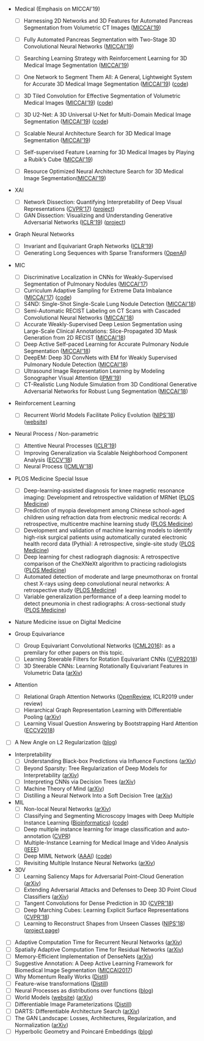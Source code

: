 
* Medical (Emphasis on MICCAI'19)
  * [ ] Harnessing 2D Networks and 3D Features for Automated Pancreas Segmentation from Volumetric CT Images ([MICCAI'19](https://link.springer.com/chapter/10.1007%2F978-3-030-32226-7_38))
  * [ ] Fully Automated Pancreas Segmentation with Two-Stage 3D Convolutional Neural Networks ([MICCAI'19](https://link.springer.com/chapter/10.1007/978-3-030-32245-8_23))
  * [ ] Searching Learning Strategy with Reinforcement Learning for 3D Medical Image Segmentation ([MICCAI'19](https://link.springer.com/chapter/10.1007/978-3-030-32245-8_1))
  * [ ] One Network to Segment Them All: A General, Lightweight System for Accurate 3D Medical Image Segmentation ([MICCAI'19](https://link.springer.com/chapter/10.1007%2F978-3-030-32245-8_4)) ([code](https://github.com/perslev/MultiPlanarUNet))
  * [ ] 3D Tiled Convolution for Effective Segmentation of Volumetric Medical Images ([MICCAI'19](https://link.springer.com/chapter/10.1007/978-3-030-32245-8_17)) ([code](https://github.com/guoyanzheng/LPNet))
  * [ ] 3D U2-Net: A 3D Universal U-Net for Multi-Domain Medical Image Segmentation ([MICCAI'19](https://link.springer.com/chapter/10.1007/978-3-030-32245-8_33)) ([code](https://github.com/huangmozhilv/u2net_torch/))
  * [ ] Scalable Neural Architecture Search for 3D Medical Image Segmentation ([MICCAI'19](https://link.springer.com/chapter/10.1007/978-3-030-32248-9_25))
  * [ ] Self-supervised Feature Learning for 3D Medical Images by Playing a Rubik’s Cube ([MICCAI'19](https://link.springer.com/chapter/10.1007/978-3-030-32251-9_46))
  * [ ] Resource Optimized Neural Architecture Search for 3D Medical Image Segmentation([MICCAI'19](https://link.springer.com/chapter/10.1007/978-3-030-32245-8_26))


* XAI
  * [ ] Network Dissection: Quantifying Interpretability of Deep Visual Representations ([CVPR'17](https://ieeexplore.ieee.org/document/8099837)) ([project](http://netdissect.csail.mit.edu/))
  * [ ] GAN Dissection: Visualizing and Understanding Generative Adversarial Networks ([ICLR'19](https://openreview.net/pdf?id=Hyg_X2C5FX)) ([project](https://gandissect.csail.mit.edu/))
* Graph Neural Networks
  * [ ] Invariant and Equivariant Graph Networks ([ICLR'19](https://openreview.net/forum?id=Syx72jC9tm))  
  * [ ] Generating Long Sequences with Sparse Transformers ([OpenAI](https://openai.com/blog/sparse-transformer/))
* MIC

  * [ ] Discriminative Localization in CNNs for Weakly-Supervised Segmentation of Pulmonary Nodules ([MICCAI'17](https://arxiv.org/abs/1707.01086))
  * [ ] Curriculum Adaptive Sampling for Extreme Data Imbalance ([MICCAI'17](https://link.springer.com/chapter/10.1007/978-3-319-66179-7_73)) ([code](https://github.com/taki0112/CASED-Tensorflow))
  * [ ] S4ND: Single-Shot Single-Scale Lung Nodule Detection ([MICCAI'18](https://arxiv.org/abs/1805.02279))
  * [ ] Semi-Automatic RECIST Labeling on CT Scans with Cascaded Convolutional Neural Networks ([MICCAI'18](https://arxiv.org/abs/1806.09507))
  * [ ] Accurate Weakly-Supervised Deep Lesion Segmentation using Large-Scale Clinical Annotations: Slice-Propagated 3D Mask Generation from 2D RECIST ([MICCAI'18](https://arxiv.org/abs/1807.01172))
  * [ ] Deep Active Self-paced Learning for Accurate Pulmonary Nodule Segmentation ([MICCAI'18](https://www.researchgate.net/publication/327629896_Deep_Active_Self-paced_Learning_for_Accurate_Pulmonary_Nodule_Segmentation))
  * [ ] DeepEM: Deep 3D ConvNets with EM for Weakly Supervised Pulmonary Nodule Detection ([MICCAI'18](https://link.springer.com/chapter/10.1007/978-3-030-00934-2_90))
  * [ ] Ultrasound Image Representation Learning by Modeling Sonographer Visual Attention ([IPMI'19](https://arxiv.org/abs/1903.02974))
  * [ ] CT-Realistic Lung Nodule Simulation from 3D Conditional Generative Adversarial Networks for Robust Lung Segmentation ([MICCAI'18](https://arxiv.org/abs/1806.04051))

* Reinforcement Learning
  * [ ] Recurrent World Models Facilitate Policy Evolution ([NIPS'18](https://papers.nips.cc/paper/7512-recurrent-world-models-facilitate-policy-evolution.pdf)) ([website](https://worldmodels.github.io/))

* Neural Process / Non-parametric
  * [ ] Attentive Neural Processes ([ICLR'19](https://arxiv.org/pdf/1901.05761.pdf))
  * [ ] Improving Generalization via Scalable Neighborhood Component Analysis ([ECCV'18](https://arxiv.org/abs/1808.04699))
  * [ ] Neural Process ([ICMLW'18](https://arxiv.org/pdf/1807.01622.pdf))
* PLOS Medicine Special Issue
  * [ ] Deep-learning-assisted diagnosis for knee magnetic resonance imaging: Development and retrospective validation of MRNet ([PLOS Medicine]())
  * [ ] Prediction of myopia development among Chinese school-aged children using refraction data from electronic medical records: A retrospective, multicentre machine learning study ([PLOS Medicine](https://journals.plos.org/plosmedicine/article?id=10.1371/journal.pmed.1002674))
  * [ ] Development and validation of machine learning models to identify high-risk surgical patients using automatically curated electronic health record data (Pythia): A retrospective, single-site study ([PLOS Medicine](https://journals.plos.org/plosmedicine/article/authors?id=10.1371/journal.pmed.1002701))
  * [ ] Deep learning for chest radiograph diagnosis: A retrospective comparison of the CheXNeXt algorithm to practicing radiologists ([PLOS Medicine](https://journals.plos.org/plosmedicine/article?id=10.1371/journal.pmed.1002686))
  * [ ] Automated detection of moderate and large pneumothorax on frontal chest X-rays using deep convolutional neural networks: A retrospective study ([PLOS Medicine](http://dx.plos.org/10.1371/journal.pmed.1002697))
  * [ ] Variable generalization performance of a deep learning model to detect pneumonia in chest radiographs: A cross-sectional study ([PLOS Medicine](https://journals.plos.org/plosmedicine/article?id=10.1371/journal.pmed.1002683))
* Nature Medicine issue on Digital Medicine
* Group Equivariance
  * [ ] Group Equivariant Convolutional Networks ([ICML2016](https://arxiv.org/abs/1602.07576)): as a premilary for other papers on this topic.
  * [ ] Learning Steerable Filters for Rotation Equivariant CNNs ([CVPR2018](http://openaccess.thecvf.com/content_cvpr_2018/papers/Weiler_Learning_Steerable_Filters_CVPR_2018_paper.pdf))
  * [ ] 3D Steerable CNNs: Learning Rotationally Equivariant Features in Volumetric Data ([arXiv](https://arxiv.org/abs/1807.02547))
* Attention
  * [ ] Relational Graph Attention Networks ([OpenReview](https://openreview.net/forum?id=Bklzkh0qFm), ICLR2019 under review)
  * [ ] Hierarchical Graph Representation Learning with Differentiable Pooling ([arXiv](https://arxiv.org/abs/1806.08804))
  * [ ] Learning Visual Question Answering by Bootstrapping Hard Attention ([ECCV2018](https://arxiv.org/abs/1808.00300))
* [ ] A New Angle on L2 Regularization ([blog](https://thomas-tanay.github.io/post--L2-regularization/))
* Interpretability
  * [ ] Understanding Black-box Predictions via Influence Functions ([arXiv](https://arxiv.org/abs/1703.04730))
  * [ ] Beyond Sparsity: Tree Regularization of Deep Models for Interpretability ([arXiv](https://arxiv.org/abs/1711.06178))
  * [ ] Interpreting CNNs via Decision Trees ([arXiv](https://arxiv.org/abs/1802.00121))
  * [ ] Machine Theory of Mind ([arXiv](https://arxiv.org/abs/1802.07740))
  * [ ] Distilling a Neural Network Into a Soft Decision Tree ([arXiv](https://arxiv.org/abs/1711.09784))
* MIL
  * [ ] Non-local Neural Networks ([arXiv](https://arxiv.org/abs/1711.07971))
  * [ ] Classifying and Segmenting Microscopy Images with Deep Multiple Instance Learning ([Bioinformatics](https://www.ncbi.nlm.nih.gov/pmc/articles/PMC4908336/pdf/btw252.pdf)) ([code](https://github.com/dancsalo/TensorFlow-MIL))
  * [ ] Deep multiple instance learning for image classification and auto-annotation ([CVPR](https://www.cv-foundation.org/openaccess/content_cvpr_2015/papers/Wu_Deep_Multiple_Instance_2015_CVPR_paper.pdf))
  * [ ] Multiple-Instance Learning for Medical Image and Video Analysis ([IEEE](http://ieeexplore.ieee.org/document/7812612/))
  * [ ] Deep MIML Network ([AAAI](https://github.com/kingfengji/DeepMIML)) ([code](https://github.com/kingfengji/DeepMIML))
  * [ ] Revisiting Multiple Instance Neural Networks ([arXiv](https://arxiv.org/abs/1610.02501))
* 3DV
  * [ ] Learning Saliency Maps for Adversarial Point-Cloud Generation ([arXiv](https://arxiv.org/abs/1812.01687))
  * [ ] Extending Adversarial Attacks and Defenses to Deep 3D Point Cloud Classifiers ([arXiv](https://arxiv.org/abs/1901.03006))
  * [ ] Tangent Convolutions for Dense Prediction in 3D ([CVPR'18](https://arxiv.org/abs/1807.02443))
  * [ ] Deep Marching Cubes: Learning Explicit Surface Representations ([CVPR'18](http://www.cvlibs.net/publications/Liao2018CVPR.pdf))
  * [ ] Learning to Reconstruct Shapes from Unseen Classes ([NIPS'18](https://papers.nips.cc/paper/7494-learning-to-reconstruct-shapes-from-unseen-classes)) ([project page](http://genre.csail.mit.edu/))
* [ ] Adaptive Computation Time for Recurrent Neural Networks ([arXiv](https://arxiv.org/abs/1603.08983))
* [ ] Spatially Adaptive Computation Time for Residual Networks ([arXiv](https://arxiv.org/abs/1612.02297))
* [ ] Memory-Efficient Implementation of DenseNets ([arXiv](https://arxiv.org/abs/1707.06990))
* [ ] Suggestive Annotation: A Deep Active Learning Framework for Biomedical Image Segmentation ([MICCAI2017](https://arxiv.org/abs/1706.04737))
* [ ] Why Momentum Really Works ([Distll](https://distill.pub/2017/momentum/))
* [ ] Feature-wise transformations ([Distill](https://distill.pub/2018/feature-wise-transformations/))
* [ ] Neural Processes as distributions over functions ([blog](http://kasparmartens.rbind.io/post/np/))
* [ ] World Models ([website](https://worldmodels.github.io/)) ([arXiv](https://arxiv.org/abs/1803.10122))
* [ ] Differentiable Image Parameterizations ([Distill](https://distill.pub/2018/differentiable-parameterizations/))
* [ ] DARTS: Differentiable Architecture Search ([arXiv](https://arxiv.org/abs/1806.09055))
* [ ] The GAN Landscape: Losses, Architectures, Regularization, and Normalization ([arXiv](https://arxiv.org/abs/1807.04720))
* [ ] Hyperbolic Geometry and Poincaré Embeddings ([blog](http://bjlkeng.github.io/posts/hyperbolic-geometry-and-poincare-embeddings/))
